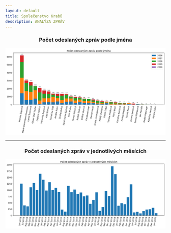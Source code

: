 ```yaml
---
layout: default
title: Společenstvo Krabů
description: ANALÝZA ZPRÁV
---
```


<h3 align="center">Počet odeslaných zpráv podle jména</h3>

![Branching](images/jmena.png)

<hr/>

<h3 align="center">Počet odeslaných zpráv v jednotlivých měsících</h3>

<p align="center">
    <img alt="zpravy podle mesice" src="images/mesice.png">
</p>

